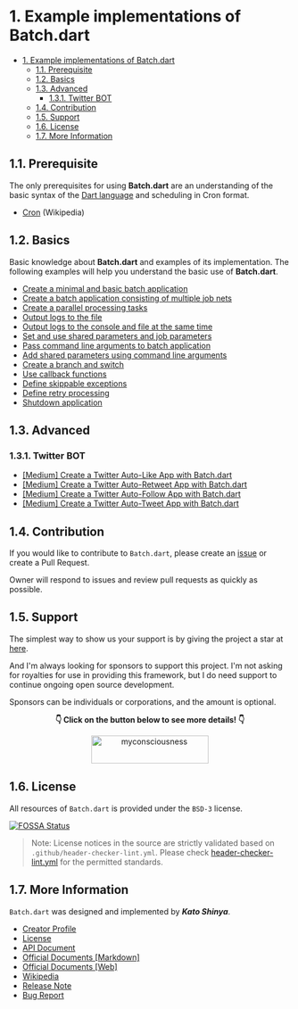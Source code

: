 # 1. Example implementations of Batch.dart

<!-- TOC -->

- [1. Example implementations of Batch.dart](#1-example-implementations-of-batchdart)
  - [1.1. Prerequisite](#11-prerequisite)
  - [1.2. Basics](#12-basics)
  - [1.3. Advanced](#13-advanced)
    - [1.3.1. Twitter BOT](#131-twitter-bot)
  - [1.4. Contribution](#14-contribution)
  - [1.5. Support](#15-support)
  - [1.6. License](#16-license)
  - [1.7. More Information](#17-more-information)

<!-- /TOC -->

## 1.1. Prerequisite

The only prerequisites for using **Batch.dart** are an understanding of the basic syntax of the [Dart language](https://dart.dev/) and scheduling in Cron format.

- [Cron](https://en.wikipedia.org/wiki/Cron) (Wikipedia)

## 1.2. Basics

Basic knowledge about **Batch.dart** and examples of its implementation. The following examples will help you understand the basic use of **Batch.dart**.

- [Create a minimal and basic batch application](https://github.com/batch-dart/examples/blob/main/examples/bin/01_basics/01_example.dart)
- [Create a batch application consisting of multiple job nets](https://github.com/batch-dart/examples/blob/main/examples/bin/01_basics/02_example.dart)
- [Create a parallel processing tasks](https://github.com/batch-dart/examples/blob/main/examples/bin/01_basics/03_example.dart)
- [Output logs to the file](https://github.com/batch-dart/examples/blob/main/examples/bin/01_basics/04_example.dart)
- [Output logs to the console and file at the same time](https://github.com/batch-dart/examples/blob/main/examples/bin/01_basics/05_example.dart)
- [Set and use shared parameters and job parameters](https://github.com/batch-dart/examples/blob/main/examples/bin/01_basics/06_example.dart)
- [Pass command line arguments to batch application](https://github.com/batch-dart/examples/blob/main/examples/bin/01_basics/07_example.dart)
- [Add shared parameters using command line arguments](https://github.com/batch-dart/examples/blob/main/examples/bin/01_basics/08_example.dart)
- [Create a branch and switch](https://github.com/batch-dart/examples/blob/main/examples/bin/01_basics/09_example.dart)
- [Use callback functions](https://github.com/batch-dart/examples/blob/main/examples/bin/01_basics/10_example.dart)
- [Define skippable exceptions](https://github.com/batch-dart/examples/blob/main/examples/bin/01_basics/11_example.dart)
- [Define retry processing](https://github.com/batch-dart/examples/blob/main/examples/bin/01_basics/12_example.dart)
- [Shutdown application](https://github.com/batch-dart/examples/blob/main/examples/bin/01_basics/13_example.dart)

## 1.3. Advanced

### 1.3.1. Twitter BOT

- [[Medium] Create a Twitter Auto-Like App with Batch.dart](https://medium.com/@kato.shinya.dev/develop-an-auto-like-tweets-app-with-batch-dart-876084e256e7)
- [[Medium] Create a Twitter Auto-Retweet App with Batch.dart](https://medium.com/@kato.shinya.dev/create-a-twitter-auto-retweet-app-with-batch-dart-ad72cf89c5bf)
- [[Medium] Create a Twitter Auto-Follow App with Batch.dart](https://medium.com/@kato.shinya.dev/create-a-twitter-auto-follow-app-with-batch-dart-cd5da0047baa)
- [[Medium] Create a Twitter Auto-Tweet App with Batch.dart](https://medium.com/@kato.shinya.dev/create-a-twitter-auto-tweet-app-with-batch-dart-d3d2bf11bbb9)

## 1.4. Contribution

If you would like to contribute to `Batch.dart`, please create an [issue](https://github.com/batch-dart/batch.dart/issues) or create a Pull Request.

Owner will respond to issues and review pull requests as quickly as possible.

## 1.5. Support

The simplest way to show us your support is by giving the project a star at [here](https://github.com/batch-dart/batch.dart).

And I'm always looking for sponsors to support this project. I'm not asking for royalties for use in providing this framework, but I do need support to continue ongoing open source development.

Sponsors can be individuals or corporations, and the amount is optional.

<div align="center">
  <p>
    <b>👇 Click on the button below to see more details! 👇</b>
  </p>

  <p>
    <a href="https://github.com/sponsors/myconsciousness">
      <img src="https://cdn.ko-fi.com/cdn/kofi3.png?v=3" height="50" width="210" alt="myconsciousness" />
    </a>
  </p>
</div>

## 1.6. License

All resources of `Batch.dart` is provided under the `BSD-3` license.

[![FOSSA Status](https://app.fossa.com/api/projects/git%2Bgithub.com%2Fbatch-dart%2Fbatch.dart.svg?type=large)](https://app.fossa.com/projects/git%2Bgithub.com%2Fbatch-dart%2Fbatch.dart?ref=badge_large)

> Note:
> License notices in the source are strictly validated based on `.github/header-checker-lint.yml`. Please check [header-checker-lint.yml](https://github.com/batch-dart/batch.dart/tree/main/.github/header-checker-lint.yml) for the permitted standards.

## 1.7. More Information

`Batch.dart` was designed and implemented by **_Kato Shinya_**.

- [Creator Profile](https://github.com/myConsciousness)
- [License](https://github.com/batch-dart/batch.dart/blob/main/LICENSE)
- [API Document](https://pub.dev/documentation/batch/latest/batch/batch-library.html)
- [Official Documents [Markdown]](https://github.com/batch-dart/documents/blob/main/README.md)
- [Official Documents [Web]](https://batch-dart.github.io/documents)
- [Wikipedia](https://ja.wikipedia.org/wiki/Batch.dart)
- [Release Note](https://github.com/batch-dart/batch.dart/releases)
- [Bug Report](https://github.com/batch-dart/batch.dart/issues)
